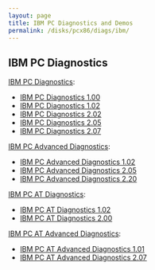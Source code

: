 ```yaml
---
layout: page
title: IBM PC Diagnostics and Demos
permalink: /disks/pcx86/diags/ibm/
---
```


IBM PC Diagnostics
------------------

[IBM PC Diagnostics](5150/):

* [IBM PC Diagnostics 1.00](5150/1.00/)
* [IBM PC Diagnostics 1.02](5150/1.02/)
* [IBM PC Diagnostics 2.02](5150/2.02/)
* [IBM PC Diagnostics 2.05](5150/2.05/)
* [IBM PC Diagnostics 2.07](5150/2.07/)

[IBM PC Advanced Diagnostics](5150/#advanced-diagnostics):

* [IBM PC Advanced Diagnostics 1.02](5150/1.02a/)
* [IBM PC Advanced Diagnostics 2.05](5150/2.05a/)
* [IBM PC Advanced Diagnostics 2.20](5150/2.20a/)

[IBM PC AT Diagnostics](5170/):

* [IBM PC AT Diagnostics 1.02](5170/1.02/)
* [IBM PC AT Diagnostics 2.00](5170/2.00/)

[IBM PC AT Advanced Diagnostics](5170/#advanced-diagnostics):

* [IBM PC AT Advanced Diagnostics 1.01](5170/1.01a/)
* [IBM PC AT Advanced Diagnostics 2.07](5170/2.07a/)
